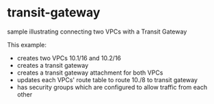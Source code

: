 # transit-gateway

sample illustrating connecting two VPCs with a Transit Gateway

This example:
- creates two VPCs 10.1/16 and 10.2/16
- creates a transit gateway
- creates a transit gateway attachment for both VPCs
- updates each VPCs' route table to route 10./8 to transit gateway
- has security groups which are configured to allow traffic from each other